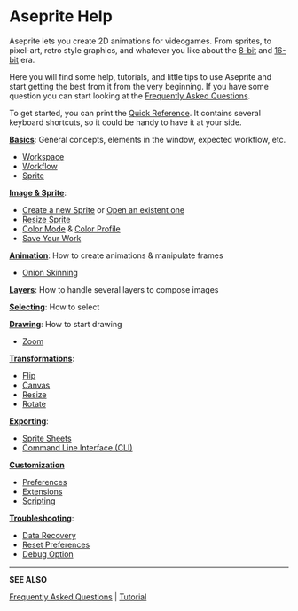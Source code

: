 # Aseprite Help

Aseprite lets you create 2D animations for videogames. From sprites,
to pixel-art, retro style graphics, and whatever you like about the
[8-bit](https://en.wikipedia.org/wiki/Third_generation_of_video_game_consoles)
and [16-bit](https://en.wikipedia.org/wiki/Fourth_generation_of_video_game_consoles) era.

Here you will find some help, tutorials, and little tips to use
Aseprite and start getting the best from it from the very
beginning. If you have some question you can start looking at the
[Frequently Asked Questions](/faq/).

To get started, you can print the [Quick Reference](/quickref/). It
contains several keyboard shortcuts, so it could be handy to have it
at your side.

**[Basics](basics.md)**: General concepts, elements in the window, expected workflow, etc.

  * [Workspace](workspace.md)
  * [Workflow](workflow.md)
  * [Sprite](sprite.md)

**[Image & Sprite](sprite.md)**:

  * [Create a new Sprite](new-sprite.md) or [Open an existent one](open.md)
  * [Resize Sprite](sprite-size.md)
  * [Color Mode](color-mode.md) & [Color Profile](color-profile.md)
  * [Save Your Work](save.md)

**[Animation](animation.md)**: How to create animations & manipulate frames

  * [Onion Skinning](onion-skinning.md)

**[Layers](layers.md)**: How to handle several layers to compose images

**[Selecting](selecting.md)**: How to select

**[Drawing](drawing.md)**: How to start drawing

  * [Zoom](zoom.md)

**[Transformations](transformations.md)**:

  * [Flip](flip.md)
  * [Canvas](canvas.md)
  * [Resize](resize.md)
  * [Rotate](rotate.md)

**[Exporting](exporting.md)**:

  * [Sprite Sheets](sprite-sheet.md)
  * [Command Line Interface (CLI)](cli.md)

**[Customization](customization.md)**

  * [Preferences](preferences.md)
  * [Extensions](extensions.md)
  * [Scripting](scripting.md)

**[Troubleshooting](troubleshooting.md)**:

  * [Data Recovery](data-recovery.md)
  * [Reset Preferences](reset-preferences.md)
  * [Debug Option](debug.md)

---

**SEE ALSO**

[Frequently Asked Questions](/faq/) |
[Tutorial](/tutorial/)

